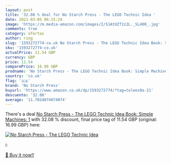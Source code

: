 ```yaml
---
layout: post
title: '32.08 % deal for No Starch Press - The LEGO Technic Idea '
date: 2021-03-05 06:15:24
image: 'https://m.media-amazon.com/images/I/51AtUZf2z2L._SL400_.jpg'
comments: true
category: ofertas
author: ring
slug: '1593272774-co.uk No Starch Press - The LEGO Technic Idea Book: Simple...'
sku: '1593272774-co.uk'
actualPrice: 11.54 GBP
currency: GBP
price: 11.54
comparePrice: 16.99 GBP
prodname: 'No Starch Press - The LEGO Technic Idea Book: Simple Machines: 1'
country: 'co.uk'
flag: '🇬🇧'
brand: 'No Starch Press'
buyurl: 'https://www.amazon.co.uk/dp/1593272774/?tag=tolees0a-21'
descuento: '32.08'
average: '11.7024074074074'
---
```


There's a deal [No Starch Press - The LEGO Technic Idea Book: Simple Machines: 1](https://www.amazon.co.uk/dp/1593272774/?tag=tolees0a-21)  with  32.08 % discount, final price tag of  11.54 GBP (original: 16.99 GBP) here:

[![No Starch Press - The LEGO Technic Idea ](https://m.media-amazon.com/images/I/51AtUZf2z2L._SL400_.jpg)](https://www.amazon.co.uk/dp/1593272774/?tag=tolees0a-21)

ℹ️:


[🛒 Buy it now!!](https://www.amazon.co.uk/dp/1593272774/?tag=tolees0a-21)
